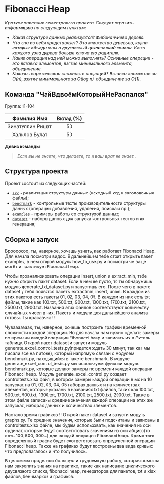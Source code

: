 # Fibonacci Heap



_Краткое описание семестрового проекта. Следует отразить информацию по следующим пунктам:_

- _Какая структура данных реализуется?_ _Фибоначчиево дерево._
- _Что она из себя представляет?_ _Это множество деревьев, корни которых
объединены в двусвязный циклический список. Ключ каждого узла дерева больше ключа его родителя._
- _Какие операции над ней можно выполнять?_ _Основные операции - это вставка элементов, взятие минимального элемента, объединение._
- _Какова теоретическая сложность операций?_ _Вставка элементов за O(n), взятие минимального за O(log n), объединение за O(1)._


## Команда "ЧайВдвоёмКоторыйНеРаспался"

Группа: 11-104

|   Фамилия Имя    | Вклад (%) |
|:----------------:|:---------:|
| Зинатуллин Ришат |    50     |
|  Халилов Булат   |    50     |

**Девиз команды**
> _Если вы не знаете, что делаете, то и ваш враг не знает.._

## Структура проекта

Проект состоит из следующих частей:

- [`src`](src) - реализация структуры данных (исходный код и заголовочные файлы);
- [`benchmark`](benchmark) - контрольные тесты производительности структуры данных (операции добавления, удаления,
  поиска и пр.);
- [`examples`](examples) - примеры работы со структурой данных;
- [`dataset`](dataset) - наборы данных для запуска контрольных тестов и их генерация;

## Сборка и запуск

Брооооооо, ты, наверное, хочешь узнать, как работает Fibonacci Heap. Для начала посмотри видос. В дальнейшем тебе стоит
открыть пакет examples, в нем открой модуль how_to_use.py и посмотри че ваще могёт и практикует Fibonacci heap.

Чтобы проанализировать операции insert, union и extract_min, тебе нужно открыть пакет dataset. 
Если в нем не пусто, то ты обнаружишь модуль generate_txt_dataset.py и запустишь его. После чего в пакете dataset 
у тебя появятся пакеты extractmin, insert, union. В каждом из этих пакетов есть пакеты 01, 02, 03, 04, 05. В каждом 
из них есть txt файлы, такие как 100.txt, 500.txt, 900.txt, 1300.txt, 1700.txt, 2100.txt, 2500.txt, 2900.txt. 
Названия этих файлов соответствуют количеству случайных чисел в них. 
Пакеты и модули для дальнейшего анализа готовы. Ты красавчик !!

Чувааааааак, ты, наверное, хочешь построить графики временной сложности каждой операции. 
Но для начала нам нужно сделать замеры по времени каждой операции Fibonacci heap и записать их
в Эксель таблицу. Открой пакет dataset и запусти модуль generate_excel_control_tests.py(придется ждать 30 минут,
так как мы писали все на питоне), который напрямую связан с модулем benchmark.py, находящийся в пакете benchmark. 
В модуле generate_excel_control_tests.py мы используем функции модуля benchmark.py, которые делают замеры по
времени каждой операции Fibonacci heap. Модуль generate_excel_control.py создает controltests.xlsx файл,
в котором замеры каждой операции в мс на 10 запусках на 01, 02, 03, 04, 05 наборах данных и на количествах элементов, которые
указаны в названиях txt файлов, таких как 100.txt, 500.txt, 900.txt, 1300.txt, 1700.txt, 2100.txt, 2500.txt, 2900.txt.
Также в этом файле записаны средние значения каждой операции на этих же запусках, наборах данных и
количествах элементов. 

Настало время графиков !! Открой пакет dataset и запусти модуль graphs.py. Те средние значения, которые были
подсчитаны и записаны в controltests.xlsx файле, мы будем использовать, как значения на оси ординат, которые
будут соответстовать значениям на оси абцисс(то есть 100, 500, 900...) для каждой операции Fibonacci heap.
Кроме того определенный график будет соответствовать определенной операции Fibonacci heap. Также на графиках
будут построены два вида кривых: что предполагалось и что получилось.

В целом мы проделали большую и трудоемкую работу, которая помогла нам закрепить знания на практике, такие как
написание циклического двусвязного списка, fibonacci heap, генераторов для пакетов, txt и xlsx файлов, бенчмарков
и графиков. 
